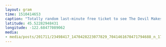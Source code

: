 ```yaml
---
layout: gram
time: 1510414653
caption: "Totally random last-minute free ticket to see The Devil Makes Three last night. Danced my little butt right off! 👨🏻‍🌾🕺🏻"
latitude: 45.52282948431
longitude: -122.68477089062
media:
- media/posts/201711/23498417_1470428223077829_7041461670471794688_n_17883598381136149.jpg
---
```

